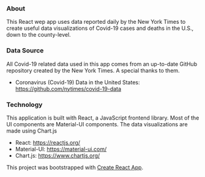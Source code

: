 ### About

This React wep app uses data reported daily by the New York Times to create useful data visualizations of Covid-19 cases and deaths in the U.S., down to the county-level.

### Data Source

All Covid-19 related data used in this app comes from an up-to-date GitHub repository created by the New York Times. A special thanks to them.

- Coronavirus (Covid-19) Data in the United States: https://github.com/nytimes/covid-19-data

### Technology

This application is built with React, a JavaScript frontend library. Most of the UI components are Material-UI components. The data visualizations are made using Chart.js

- React: https://reactjs.org/
- Material-UI: https://material-ui.com/
- Chart.js: https://www.chartjs.org/

This project was bootstrapped with [Create React App](https://github.com/facebook/create-react-app).

